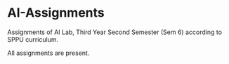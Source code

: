 # AI-Assignments
Assignments of AI Lab, Third Year Second Semester (Sem 6) according to SPPU curriculum.

All assignments are present.

